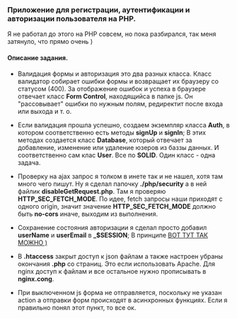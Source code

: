 ### Приложение для регистрации, аутентификации и авторизации пользователя на PHP.

Я не работал до этого на PHP совсем, но пока разбирался, так меня затянуло, что прямо очень )

#### Описание задания.

 * Валидация формы и авторизация это два разных класса. Класс валидатор собирает ошибки формы и возвращает их
  браузеру со статусом (400). За отображение ошибок и успеха в браузере отвечает класс **Form Control**, 
  находящийса в папке js. Он "рассовывает" ошибки по нужным полям, редиректит после входа или выхода и т. о.

 * Если валидация прошла успешно, создаем экземпляр класса **Auth**, в котором соответственно есть методы **signUp** и **signIn**;
   В этих методах создается класс **Database**, который отвечает за добавление, изменение или удаление юзеров из баззы данных.
   И соответственно сам клас **User**. Все по **SOLID**. Один класс - одна задача.

 * Проверку на ajax запрос я толком в инете так и не нашел, хотя там много чего пишут. Ну я сделал папочку **./php/security**
    а в ней файлик **disableGetRequest.php**. Там я проверяю **HTTP_SEC_FETCH_MODE**. По идее, fetch запросы наши приходят с 
    одного origin, значит значение **HTTP_SEC_FETCH_MODE** должно быть **no-cors** иначе, выходим из выполнения.

 * Сохранение состояния авторизации я сделал просто добавил **userName** и **userEmail** в **_$SESSION**;
  В принципе [ВОТ ТУТ ТАК МОЖНО )](https://htmlacademy.ru/tutorial/php/sessions-cookies)

 * В **.htaccess** закрыт доступ к json файлам а также настроен убраны окончания **.php** со страниц. Это если использовать Apache.
  Для nginx доступ к файлам и все остальное нужно прописывать в **nginx.cong**.

 * При выключенном js форма не отправляется, поскольку не указан action а отправки форм происходят в асинхронных функциях.
   Если я правильно понял этот пункт, то все ок.



  


